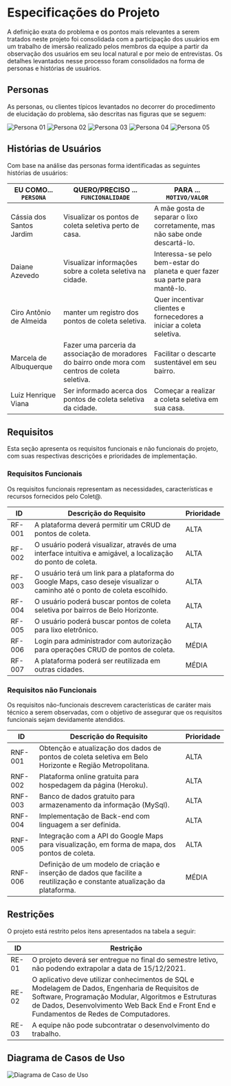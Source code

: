 # Especificações do Projeto

A definição exata do problema e os pontos mais relevantes a serem tratados neste projeto foi consolidada com a participação dos usuários em um trabalho de imersão realizado pelos membros da equipe a partir da observação dos usuários em seu local natural e por meio de entrevistas. Os detalhes levantados nesse processo foram consolidados na forma de personas e histórias de usuários.

## Personas

As personas, ou clientes típicos levantados no decorrer do procedimento de elucidação do problema, são descritas nas figuras que se seguem:

![Persona 01](https://images2.imgbox.com/d7/c7/SAOLdBJ1_o.jpg)
![Persona 02](https://images2.imgbox.com/db/50/kMYytH6R_o.jpg)
![Persona 03](https://images2.imgbox.com/20/90/UUTUI38O_o.jpg)
![Persona 04](https://images2.imgbox.com/b2/fd/NbcoRhOw_o.jpg)
![Persona 05](https://images2.imgbox.com/8f/ed/ejp1aXSZ_o.jpg)

## Histórias de Usuários

Com base na análise das personas forma identificadas as seguintes histórias de usuários:

|EU COMO... `PERSONA`| QUERO/PRECISO ... `FUNCIONALIDADE` |PARA ... `MOTIVO/VALOR`                 |
|--------------------|------------------------------------|----------------------------------------|
|Cássia dos Santos Jardim  | Visualizar os pontos de coleta seletiva perto de casa. | A mãe gosta de separar o lixo corretamente, mas não sabe onde descartá-lo. |
|Daiane Azevedo  | Visualizar informações sobre a coleta seletiva na cidade. | Interessa-se pelo bem-estar do planeta e quer fazer sua parte para mantê-lo. |
|Ciro Antônio de Almeida  | manter um registro dos pontos de coleta seletiva. | Quer incentivar clientes e fornecedores a iniciar a coleta seletiva.  |
|Marcela de Albuquerque  | Fazer uma parceria da associação de moradores do bairro onde mora com centros de coleta seletiva. | Facilitar o descarte sustentável em seu bairro. |
|Luiz Henrique Viana  | Ser informado acerca dos pontos de coleta seletiva da cidade. | Começar a realizar a coleta seletiva em sua casa. |


## Requisitos

Esta seção apresenta os requisitos funcionais e não funcionais do projeto, com suas respectivas descrições e prioridades de implementação. 

### Requisitos Funcionais

Os requisitos funcionais representam as necessidades, características e recursos fornecidos pelo Colet@.


|ID           | Descrição do Requisito  | Prioridade |
|-------------|------------------------------|----|
| RF-001 | A plataforma deverá permitir um CRUD de pontos de coleta. | ALTA | 
| RF-002 | O usuário poderá visualizar, através de uma interface intuitiva e amigável, a localização do ponto de coleta.  | ALTA |
| RF-003 | O usuário terá um link para a plataforma do Google Maps, caso deseje visualizar o caminho até o ponto de coleta escolhido. | ALTA | 
| RF-004 | O usuário poderá buscar pontos de coleta seletiva por bairros de Belo Horizonte. | ALTA | 
| RF-005 | O usuário poderá buscar pontos de coleta para lixo eletrônico.  | ALTA | 
| RF-006 | Login para administrador com autorização para operações CRUD de pontos de coleta. | MÉDIA | 
| RF-007 | A plataforma poderá ser reutilizada em outras cidades. | MÉDIA | 



### Requisitos não Funcionais

Os requisitos não-funcionais descrevem características de caráter mais técnico a serem observadas, com o objetivo de assegurar que os requisitos funcionais sejam devidamente atendidos. 

|ID     | Descrição do Requisito  |Prioridade |
|-------|-------------------------|----|
|RNF-001| Obtenção e atualização dos dados de pontos de coleta seletiva em Belo Horizonte e Região Metropolitana. | ALTA | 
|RNF-002| Plataforma online gratuita para hospedagem da página (Heroku). | ALTA | 
|RNF-003| Banco de dados gratuito para armazenamento da informação (MySql). | ALTA | 
|RNF-004| Implementação de Back-end com linguagem a ser definida. | ALTA | 
|RNF-005| Integração com a API do Google Maps para visualização, em forma de mapa, dos pontos de coleta.| ALTA | 
|RNF-006| Definição de um modelo de criação e inserção de dados que facilite a reutilização e constante atualização da plataforma. | MÉDIA | 


## Restrições

O projeto está restrito pelos itens apresentados na tabela a seguir:

|ID| Restrição                                             |
|--|-------------------------------------------------------|
|RE-01| O projeto deverá ser entregue no final do semestre letivo, não podendo extrapolar a data de 15/12/2021. |
|RE-02| O aplicativo deve utilizar conhecimentos de SQL e Modelagem de Dados, Engenharia de Requisitos de Software, Programação Modular, Algoritmos e Estruturas de Dados, Desenvolvimento Web Back End e Front End e Fundamentos de Redes de Computadores.  |
|RE-03| A equipe não pode subcontratar o desenvolvimento do trabalho. |


## Diagrama de Casos de Uso

![Diagrama de Caso de Uso](https://images2.imgbox.com/4d/0f/HywU7vTc_o.png)
